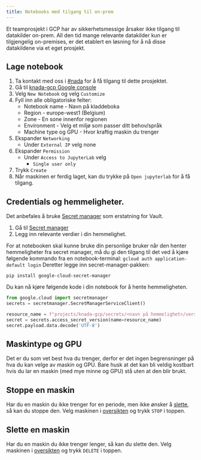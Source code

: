 ```yaml
---
title: Notebooks med tilgang til on-prem
---
```


Et teamprosjekt i GCP har av sikkerhetsmessige årsaker ikke tilgang til datakilder on-prem.
All den tid mange relevante datakilder kun er tilgjengelig on-premises, er det etablert en løsning for å nå disse datakildene via et eget prosjekt.

## Lage notebook
1. Ta kontakt med oss i [#nada](https://nav-it.slack.com/archives/CGRMQHT50) for å få tilgang til dette prosjektet.
1. Gå til [knada-gcp Google console](https://console.cloud.google.com/vertex-ai/workbench/list/instances?orgonly=true&project=knada-gcp&supportedpurview=organizationId)
2. Velg `New Notebook` og velg `Customize`
3. Fyll inn alle obligatoriske felter:
   - Notebook name - Navn på kladdeboka
   - Region - europe-west1 (Belgium)
   - Zone - En sone innenfor regionen
   - Environment - Velg et miljø som passer ditt behov/språk
   - Machine type og GPU - Hvor kraftig maskin du trenger
4. Ekspander `Networking`
   - Under `External IP` velg none
4. Ekspander `Permission`
   - Under `Access to JupyterLab` velg 
      - `Single user only` 
5. Trykk `Create`
6. Når maskinen er ferdig laget, kan du trykke på `Open jupyterlab` for å få tilgang.

## Credentials og hemmeligheter.
Det anbefales å bruke [Secret manager](https://console.cloud.google.com/security/secret-manager?project=knada-gcp) som erstatning for Vault.
1. Gå til [Secret manager](https://console.cloud.google.com/security/secret-manager?project=knada-gcp)
1. Legg inn relevante verdier i din hemmelighet.


For at notebooken skal kunne bruke din personlige bruker når den henter hemmeligheter fra secret manager, må du gi den tilgang til det ved å kjøre følgende kommando fra en notebook-terminal:
```gcloud auth application-default login```
Deretter legge inn secret-manager-pakken:
```
pip install google-cloud-secret-manager
```

Du kan nå kjøre følgende kode i din notebook for å hente hemmeligheten.
```python
from google.cloud import secretmanager
secrets = secretmanager.SecretManagerServiceClient()

resource_name = f"projects/knada-gcp/secrets/<navn på hemmelighet>/versions/latest"
secret = secrets.access_secret_version(name=resource_name)
secret.payload.data.decode('UTF-8')
```


## Maskintype og GPU
Det er du som vet best hva du trenger, derfor er det ingen begrensninger på hva du kan velge av maskin og GPU.
Bare husk at det kan bli veldig kostbart hvis du lar en maskin (med mye minne og GPU) stå uten at den blir brukt.

## Stoppe en maskin
Har du en maskin du ikke trenger for en periode, men ikke ønsker å [slette](#slette-en-maskin), så kan du stoppe den.
Velg maskinen i [oversikten](https://console.cloud.google.com/ai-platform/notebooks/instances) og trykk `STOP` i toppen.

## Slette en maskin
Har du en maskin du ikke trenger lenger, så kan du slette den.
Velg maskinen i [oversikten](https://console.cloud.google.com/ai-platform/notebooks/instances) og trykk `DELETE` i toppen.
